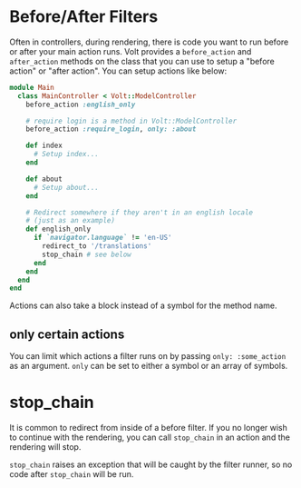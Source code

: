# Before/After Filters

Often in controllers, during rendering, there is code you want to run before or after your main action runs.  Volt provides a ```before_action``` and ```after_action``` methods on the class that you can use to setup a "before action" or "after action".  You can setup actions like below:

```ruby
module Main
  class MainController < Volt::ModelController
    before_action :english_only

    # require login is a method in Volt::ModelController
    before_action :require_login, only: :about

    def index
      # Setup index...
    end

    def about
      # Setup about...
    end

    # Redirect somewhere if they aren't in an english locale
    # (just as an example)
    def english_only
      if `navigator.language` != 'en-US'
        redirect_to '/translations'
        stop_chain # see below
      end
    end
  end
end
```

Actions can also take a block instead of a symbol for the method name.

## only certain actions

You can limit which actions a filter runs on by passing ```only: :some_action``` as an argument.  ```only``` can be set to either a symbol or an array of symbols.

# stop_chain

It is common to redirect from inside of a before filter.  If you no longer wish to continue with the rendering, you can call ```stop_chain``` in an action and the rendering will stop.

```stop_chain``` raises an exception that will be caught by the filter runner, so no code after ```stop_chain``` will be run.
